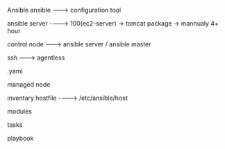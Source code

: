 Ansible
ansible ---> configuration tool

ansible server ----> 100(ec2-server) -> tomcat package -> mannualy 4+ hour

control node ---> ansible server / ansible master

ssh ---> agentless

.yaml

managed node

inventary hostfile ----> /etc/ansible/host

modules

tasks

playbook

